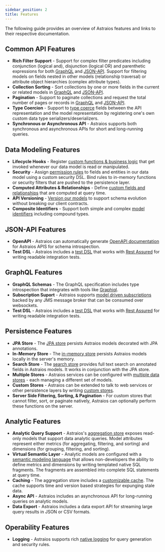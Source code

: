 ```yaml
---
sidebar_position: 2
title: Features
---
```

<!-- markdown-link-check-disable -->
The following guide provides an overview of Astraios features and links to their respective documentation.

Common API Features
-------------------

- **Rich Filter Support** - Support for complex filter predicates including conjunction (logical and), disjunction
  (logical OR) and parenthetic expressions for both [GraphQL](graphql#filtering) and [JSON-API](jsonapi#filtering).
  Support for filtering models on fields nested in other models (relationship traversal) or attribute object
  hierarchies (complex attribute types).
- **Collection Sorting** - Sort collections by one or more fields in the current or related models in
  [GraphQL](graphql#sorting) and [JSON-API](jsonapi#sorting).
- **Pagination** - Support to paginate collections and request the total number of pages or records in
  [GraphQL](graphql#pagination) and [JSON-API](jsonapi#pagination).
- **Type Coercion** - Support to [type coerce](clientapis#type-coercion) fields between the API representation and
  the model representation by registering one's own custom data type serializers/deserializers.
- **Synchronous or Asynchronous API** - Astraios supports both synchronous and asynchronous APIs for short and
  long-running queries.

Data Modeling Features
----------------------

- **Lifecycle Hooks** - Register [custom functions & business logic](data-model#lifecycle-hooks) that get invoked
  whenever our data model is read or manipulated.
- **Security** - Assign [permission rules](security) to fields and entities in our data model using a custom security
  DSL.  Bind rules to in-memory functions or security filters that are pushed to the persistence layer.
- **Computed Attributes & Relationships** - Define [custom fields and relationships](data-model#computed-attributes)
  that are computed at query time.
- **API Versioning** - [Version our models](data-model#api-versions) to support schema evolution without breaking our
  client contracts.
- **Composite Identifiers** - Support both simple and complex [model identifiers](data-model#model-identifiers)
  including compound types.

JSON-API Features
-----------------

- **OpenAPI** - Astraios can automatically generate [OpenAPI documentation](openapi) for Astraios APIS for schema
  introspection.
- **Test DSL** - Astraios includes a [test DSL](test) that works with [Rest Assured](https://rest-assured.io/) for
  writing readable integration tests.

GraphQL Features
----------------

- **GraphQL Schemas** - The GraphQL specification includes type introspection that integrates with tools like [Graphiql](https://github.com/graphql/graphiql).
- **Subscription Suport** - Astraios supports [model driven subscriptions](subscriptions) backed by any JMS message
  broker that can be consumed over websockets.
- **Test DSL** - Astraios includes a [test DSL](test) that works with [Rest Assured](https://rest-assured.io/) for
  writing readable integration tests.

Persistence Features
--------------------

- **JPA Store** - The [JPA store](datastores#jpa-store) persists Astraios models decorated with JPA annotations.
- **In-Memory Store** - The [in-memory store](datastores#in-memory-store) persists Astraios models locally in the
  server's memory.
- **Search Store** - The [search store](datastores#search-store) provides full text search on annotated fields in
  Astraios models.  It works in conjunction with the JPA store.
- **Multiple Stores** - Astraios services can be configured with [multiple data stores](datastores#multiple-stores) -
  each managing a different set of models.
- **Custom Stores** - Astraios can be extended to talk to web services or other persistence layers by writing
  [custom stores](datastores#custom-stores).
- **Server Side Filtering, Sorting, & Pagination** - For custom stores that cannot filter, sort, or paginate natively,
  Astraios can optionally perform these functions on the server.

Analytic Features
-----------------

- **Analytic Query Support** - Astraios's [aggregation store](analytics) exposes read-only models that support data
  analytic queries.  Model attributes represent either metrics (for aggregating, filtering, and sorting) and
  dimensions (for grouping, filtering, and sorting).
- **Virtual Semantic Layer** - Analytic models are configured with a
  [semantic modeling language](analytics.html#model-configuration) that allows non-developers the ability to define
  metrics and dimensions by writing templated native SQL fragments. The fragments are assembled into complete SQL
  statements at query time.
- **Caching** - The aggregation store includes a [customizable cache](performance#aggregationdatastore-cache). The
  cache supports time and version based strategies for expunging stale data.
- **Async API** - Astraios includes an asynchronous API for long-running queries on analytic models.
- **Data Export** - Astraios includes a data export API for streaming large query results in JSON or CSV formats.

Operability Features
--------------------

- **Logging** - Astraios supports rich [native logging](audit) for query generation and security rules.

<!-- markdown-link-check-enable -->
